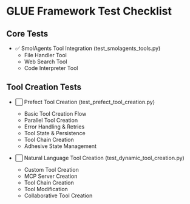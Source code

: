 # GLUE Framework Test Checklist

## Core Tests
- ✅ SmolAgents Tool Integration (test_smolagents_tools.py)
  - File Handler Tool
  - Web Search Tool
  - Code Interpreter Tool

## Tool Creation Tests
- ⬜️ Prefect Tool Creation (test_prefect_tool_creation.py)
  - Basic Tool Creation Flow
  - Parallel Tool Creation
  - Error Handling & Retries
  - Tool State & Persistence
  - Tool Chain Creation
  - Adhesive State Management

- ⬜️ Natural Language Tool Creation (test_dynamic_tool_creation.py)
  - Custom Tool Creation
  - MCP Server Creation
  - Tool Chain Creation
  - Tool Modification
  - Collaborative Tool Creation
